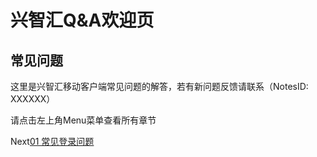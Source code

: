 # 兴智汇Q&A欢迎页
## 常见问题
这里是兴智汇移动客户端常见问题的解答，若有新问题反馈请联系（NotesID: XXXXXX）

请点击左上角Menu菜单查看所有章节

Next[01 常见登录问题](https://pages.github.com/)
